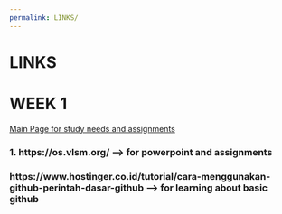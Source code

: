 ```yaml
---
permalink: LINKS/
---
```


# LINKS
# WEEK 1
<a href="https://os.vlsm.org/"> Main Page for study needs and assignments</a>
<h3>1. https://os.vlsm.org/ --> for powerpoint and assignments</h3>
<h3>https://www.hostinger.co.id/tutorial/cara-menggunakan-github-perintah-dasar-github --> for learning about basic github</h3>

